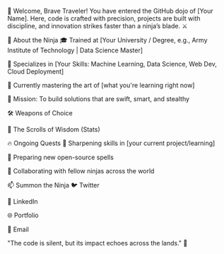 🥷 Welcome, Brave Traveler!
You have entered the GitHub dojo of [Your Name].
Here, code is crafted with precision, projects are built with discipline, and innovation strikes faster than a ninja’s blade. ⚔️

🧙 About the Ninja
🎓 Trained at [Your University / Degree, e.g., Army Institute of Technology | Data Science Master]

🥷 Specializes in [Your Skills: Machine Learning, Data Science, Web Dev, Cloud Deployment]

🧘 Currently mastering the art of [what you're learning right now]

🏹 Mission: To build solutions that are swift, smart, and stealthy

🛠️ Weapons of Choice

📜 The Scrolls of Wisdom (Stats)

🔥 Ongoing Quests
🎯 Sharpening skills in [your current project/learning]

🥷 Preparing new open-source spells

🌟 Collaborating with fellow ninjas across the world

📫 Summon the Ninja
🐦 Twitter

💼 LinkedIn

🌐 Portfolio

📧 Email

"The code is silent, but its impact echoes across the lands." 🌌
